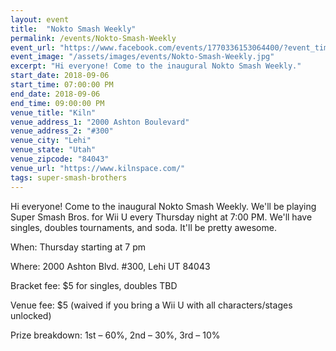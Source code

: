 ```yaml
---
layout: event
title:  "Nokto Smash Weekly"
permalink: /events/Nokto-Smash-Weekly
event_url: "https://www.facebook.com/events/1770336153064400/?event_time_id=1770336196397729"
event_image: "/assets/images/events/Nokto-Smash-Weekly.jpg"
excerpt: "Hi everyone! Come to the inaugural Nokto Smash Weekly."
start_date: 2018-09-06
start_time: 07:00:00 PM
end_date: 2018-09-06
end_time: 09:00:00 PM
venue_title: "Kiln"
venue_address_1: "2000 Ashton Boulevard"
venue_address_2: "#300"
venue_city: "Lehi"
venue_state: "Utah"
venue_zipcode: "84043"
venue_url: "https://www.kilnspace.com/"
tags: super-smash-brothers
---
```


Hi everyone! Come to the inaugural Nokto Smash Weekly. We'll be playing Super Smash Bros. for Wii U every Thursday night at 7:00 PM. We'll have singles, doubles tournaments, and soda. It'll be pretty awesome. 

When: Thursday starting at 7 pm

Where: 2000 Ashton Blvd. #300, Lehi UT 84043

Bracket fee: $5 for singles, doubles TBD

Venue fee: $5 (waived if you bring a Wii U with all characters/stages unlocked)

Prize breakdown: 1st – 60%, 2nd – 30%, 3rd – 10%